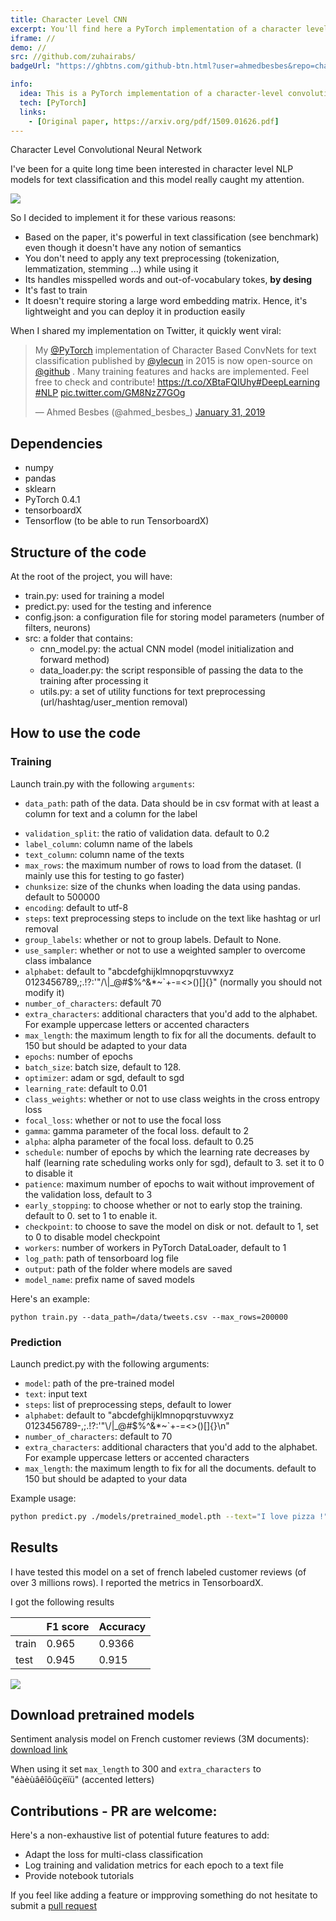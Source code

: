 ```yaml
---
title: Character Level CNN
excerpt: You'll find here a PyTorch implementation of a character level CNN for text classification by Zhang and Lecun (2015) and a video tutorial (by me) accompanying it.
iframe: //
demo: //
src: //github.com/zuhairabs/
badgeUrl: "https://ghbtns.com/github-btn.html?user=ahmedbesbes&repo=character-based-cnn&type=star&count=true" 

info:
  idea: This is a PyTorch implementation of a character-level convolutional neural network for text classification.
  tech: [PyTorch]
  links:
    - [Original paper, https://arxiv.org/pdf/1509.01626.pdf]
---
```


Character Level Convolutional Neural Network

I've been for a quite long time been interested in character level NLP models for text classification and this model really caught my attention.

<img src="./images/character-level-cnn/character_cnn.png">

So I decided to implement it for these various reasons:

- Based on the paper, it's powerful in text classification (see benchmark) even though it doesn't have any notion of semantics
- You don't need to apply any text preprocessing (tokenization, lemmatization, stemming ...) while using it
- Its handles misspelled words and out-of-vocabulary tokes, **by desing**
- It's fast to train
- It doesn't require storing a large word embedding matrix. Hence, it's lightweight and you can deploy it in production easily

When I shared my implementation on Twitter, it quickly went viral: 


<blockquote class="twitter-tweet tw-align-center"><p lang="en" dir="ltr">My <a href="https://twitter.com/PyTorch?ref_src=twsrc%5Etfw">@PyTorch</a> implementation of Character Based ConvNets for text classification published by <a href="https://twitter.com/ylecun?ref_src=twsrc%5Etfw">@ylecun</a> in 2015 is now open-source on <a href="https://twitter.com/github?ref_src=twsrc%5Etfw">@github</a> . Many training features and hacks are implemented. Feel free to check and contribute! <a href="https://t.co/XBtaFQIUhy">https://t.co/XBtaFQIUhy</a><a href="https://twitter.com/hashtag/DeepLearning?src=hash&amp;ref_src=twsrc%5Etfw">#DeepLearning</a> <a href="https://twitter.com/hashtag/NLP?src=hash&amp;ref_src=twsrc%5Etfw">#NLP</a> <a href="https://t.co/GM8NzZ7GOg">pic.twitter.com/GM8NzZ7GOg</a></p>&mdash; Ahmed Besbes (@ahmed_besbes_) <a href="https://twitter.com/ahmed_besbes_/status/1090903275010998272?ref_src=twsrc%5Etfw">January 31, 2019</a></blockquote> <script async src="https://platform.twitter.com/widgets.js" charset="utf-8"></script>

## Dependencies

- numpy
- pandas
- sklearn
- PyTorch 0.4.1
- tensorboardX
- Tensorflow (to be able to run TensorboardX)

## Structure of the code

At the root of the project, you will have:

- train.py: used for training a model
- predict.py: used for the testing and inference
- config.json: a configuration file for storing model parameters (number of filters, neurons)
- src: a folder that contains:
    * cnn_model.py: the actual CNN model (model initialization and forward method)
    * data_loader.py: the script responsible of passing the data to the training after processing it
    * utils.py: a set of utility functions for text preprocessing (url/hashtag/user_mention removal)

## How to use the code

### Training

Launch train.py with the following `arguments`:

* `data_path`: path of the data. Data should be in csv format with at least a column for text and a column for the label
- `validation_split`: the ratio of validation data. default to 0.2
- `label_column`: column name of the labels
- `text_column`: column name of the texts 
- `max_rows`: the maximum number of rows to load from the dataset. (I mainly use this for testing to go faster)
- `chunksize`: size of the chunks when loading the data using pandas. default to 500000
- `encoding`: default to utf-8
- `steps`: text preprocessing steps to include on the text like hashtag or url removal
- `group_labels`: whether or not to group labels. Default to None.
- `use_sampler`: whether or not to use a weighted sampler to overcome class imbalance
- `alphabet`: default to "abcdefghijklmnopqrstuvwxyz
0123456789,;.!?:'\"/\\|_@#$%^&*~\`+-=<>()[]{}" (normally you should not modify it)
- `number_of_characters`: default 70
- `extra_characters`: additional characters that you'd add to the alphabet. For example uppercase letters or accented characters
- `max_length`: the maximum length to fix for all the documents. default to 150 but should be adapted to your data
- `epochs`: number of epochs 
- `batch_size`: batch size, default to 128.
- `optimizer`: adam or sgd, default to sgd
- `learning_rate`: default to 0.01
- `class_weights`: whether or not to use class weights in the cross entropy loss
- `focal_loss`: whether or not to use the focal loss
- `gamma`: gamma parameter of the focal loss. default to 2 
- `alpha`: alpha parameter of the focal loss. default to 0.25
- `schedule`: number of epochs by which the learning rate decreases by half (learning rate scheduling works only for sgd), default to 3. set it to 0 to disable it
- `patience`: maximum number of epochs to wait without improvement of the validation loss, default to 3
- `early_stopping`: to choose whether or not to early stop the training. default to 0. set to 1 to enable it.
- `checkpoint`: to choose to save the model on disk or not. default to 1, set to 0 to disable model checkpoint
- `workers`: number of workers in PyTorch DataLoader, default to 1
- `log_path`: path of tensorboard log file
- `output`: path of the folder where models are saved
- `model_name`: prefix name of saved models

Here's an example:

```shell
python train.py --data_path=/data/tweets.csv --max_rows=200000
```

### Prediction

Launch predict.py with the following arguments:

- `model`: path of the pre-trained model
- `text`: input text
- `steps`: list of preprocessing steps, default to lower
- `alphabet`: default to "abcdefghijklmnopqrstuvwxyz
0123456789-,;.!?:\'"\\/|_@#$%^&*~`+-=<>()[]{}\n"
- `number_of_characters`: default to 70
- `extra_characters`: additional characters that you'd add to the alphabet. For example uppercase letters or accented characters
- `max_length`: the maximum length to fix for all the documents. default to 150 but should be adapted to your data

Example usage:

```bash
python predict.py ./models/pretrained_model.pth --text="I love pizza !" --max_length=150
```


## Results

I have tested this model on a set of french labeled customer reviews (of over 3 millions rows). I reported the metrics in TensorboardX. 

I got the following results

||F1 score|Accuracy|
|-|-|-|
|train|0.965|0.9366|
|test|0.945|0.915|

<img src="./images/character-level-cnn/training_metrics.png">


## Download pretrained models

Sentiment analysis model on French customer reviews (3M documents): [download link](https://drive.google.com/file/d/1pmzeac-Vx07ScBL0S-xJ5EqRJYGdtWvh/view?usp=sharing)

When using it set `max_length` to 300 and `extra_characters` to "éàèùâêîôûçëïü" (accented letters)


## Contributions - PR are welcome:

Here's a non-exhaustive list of potential future features to add:

- Adapt the loss for multi-class classification 
- Log training and validation metrics for each epoch to a text file
- Provide notebook tutorials

If you feel like adding a feature or impproving something do not hesitate to submit a [pull request](https://github.com/ahmedbesbes/character-based-cnn/pulls)
